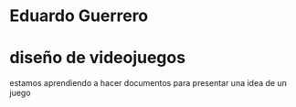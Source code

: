 # Eduardo Guerrero

# diseño de videojuegos
estamos aprendiendo a hacer documentos para presentar una idea de un juego